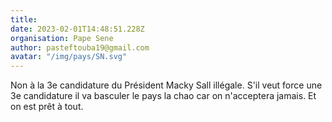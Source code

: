 ```yaml
---
title: 
date: 2023-02-01T14:48:51.228Z
organisation: Pape Sene 
author: pasteftouba19@gmail.com
avatar: "/img/pays/SN.svg"
---
```


Non à la 3e candidature du Président Macky Sall illégale. S'il veut force une 3e candidature il va basculer le pays la chao car on n'acceptera jamais. Et on est prêt à tout.